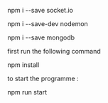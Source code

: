 npm i --save socket.io

npm i --save-dev nodemon

npm i --save mongodb


first run the following command

npm install

to start the programme : 

npm run start